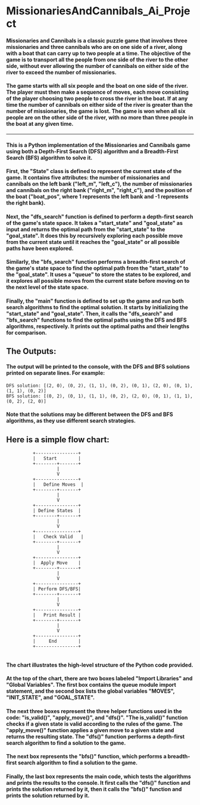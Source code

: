 # MissionariesAndCannibals_Ai_Project
#### Missionaries and Cannibals is a classic puzzle game that involves three missionaries and three cannibals who are on one side of a river, along with a boat that can carry up to two people at a time. The objective of the game is to transport all the people from one side of the river to the other side, without ever allowing the number of cannibals on either side of the river to exceed the number of missionaries.

#### The game starts with all six people and the boat on one side of the river. The player must then make a sequence of moves, each move consisting of the player choosing two people to cross the river in the boat. If at any time the number of cannibals on either side of the river is greater than the number of missionaries, the game is lost. The game is won when all six people are on the other side of the river, with no more than three people in the boat at any given time.



--------------------
#### This is a Python implementation of the Missionaries and Cannibals game using both a Depth-First Search (DFS) algorithm and a Breadth-First Search (BFS) algorithm to solve it.

#### First, the "State" class is defined to represent the current state of the game. It contains five attributes: the number of missionaries and cannibals on the left bank ("left_m", "left_c"), the number of missionaries and cannibals on the right bank ("right_m", "right_c"), and the position of the boat ("boat_pos", where 1 represents the left bank and -1 represents the right bank).

#### Next, the "dfs_search" function is defined to perform a depth-first search of the game's state space. It takes a "start_state" and "goal_state" as input and returns the optimal path from the "start_state" to the "goal_state". It does this by recursively exploring each possible move from the current state until it reaches the "goal_state" or all possible paths have been explored.

#### Similarly, the "bfs_search" function performs a breadth-first search of the game's state space to find the optimal path from the "start_state" to the "goal_state". It uses a "queue" to store the states to be explored, and it explores all possible moves from the current state before moving on to the next level of the state space.

#### Finally, the "main" function is defined to set up the game and run both search algorithms to find the optimal solution. It starts by initializing the "start_state" and "goal_state". Then, it calls the "dfs_search" and "bfs_search" functions to find the optimal paths using the DFS and BFS algorithms, respectively. It prints out the optimal paths and their lengths for comparison.


## The Outputs:

#### The output will be printed to the console, with the DFS and BFS solutions printed on separate lines. For example:
```
DFS solution: [(2, 0), (0, 2), (1, 1), (0, 2), (0, 1), (2, 0), (0, 1), (1, 1), (0, 2)]
BFS solution: [(0, 2), (0, 1), (1, 1), (0, 2), (2, 0), (0, 1), (1, 1), (0, 2), (2, 0)]

```
#### Note that the solutions may be different between the DFS and BFS algorithms, as they use different search strategies.

## Here is a simple flow chart:

```
          +----------------+
          |   Start        |
          +--------+-------+
                   |
                   V
          +----------------+
          |   Define Moves  |
          +--------+-------+
                   |
                   V
          +----------------+
          | Define States  |
          +--------+-------+
                   |
                   V
          +----------------+
          |   Check Valid   |
          +--------+-------+
                   |
                   V
          +----------------+
          |  Apply Move    |
          +--------+-------+
                   |
                   V
          +----------------+
          | Perform DFS/BFS|
          +--------+-------+
                   |
                   V
          +----------------+
          |   Print Result |
          +--------+-------+
                   |
                   V
          +----------------+
          |     End        |
          +----------------+


```

#### The chart illustrates the high-level structure of the Python code provided.

#### At the top of the chart, there are two boxes labeled "Import Libraries" and "Global Variables". The first box contains the queue module import statement, and the second box lists the global variables "MOVES", "INIT_STATE", and "GOAL_STATE".

#### The next three boxes represent the three helper functions used in the code: "is_valid()", "apply_move()", and "dfs()". "The is_valid()" function checks if a given state is valid according to the rules of the game. The "apply_move()" function applies a given move to a given state and returns the resulting state. The "dfs()" function performs a depth-first search algorithm to find a solution to the game.

#### The next box represents the "bfs()" function, which performs a breadth-first search algorithm to find a solution to the game.

#### Finally, the last box represents the main code, which tests the algorithms and prints the results to the console. It first calls the "dfs()" function and prints the solution returned by it, then it calls the "bfs()" function and prints the solution returned by it.
